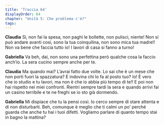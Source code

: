```yaml
---
title: 'Traccia 64'
displayOrder: 64
chapter: "Unità 5: Che problema c'è?"
tags:
---
```


**Claudia** Sì, non fai la spesa, non paghi le bollette, non pulisci, niente! Non si può andare avanti così, sono la tua coinquilina, non sono mica tua madre!! Non va bene che faccia tutto io! I lavori di casa si fanno a turno!

**Gabriella** Va beh, dai, non sono una perfettina però qualche cosa la faccio anch’io. La sera cucino sempre anche per te.

**Claudia** Ma quando mai? L’avrai fatto due volte. Lo sai che è un mese che non porti fuori la spazzatura? E indovina chi lo fa al posto tuo? Io! È vero che io studio e tu lavori, ma non è che io abbia più tempo di te!! E poi non hai rispetto nei miei confronti. Rientri sempre tardi la sera e quando arrivi fai un casino terribile e te ne freghi se io sto già dormendo.

**Gabriella** Mi dispiace che tu la pensi così. Io cerco sempre di stare attenta e di non disturbarti. Beh, comunque è meglio che ti calmi un po’ perché guarda che anche tu hai i tuoi difetti. Vogliamo parlare di quanto tempo stai in bagno la mattina?
